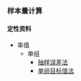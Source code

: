 
### 样本量计算  
#### 定性资料
- 率值
	- 单组
		- [抽样误差法](statistics/Samplesize/Qualitative/Rate/001-单组-抽样误差法.md)
		- [单组目标值法](statistics/SampleSize/Qualitative/Rate/002-单组-单组目标值法) 

